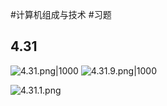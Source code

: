 #计算机组成与技术 #习题 

## 4.31
![4.31.png|1000](https://obsidian-1317758465.cos.ap-shanghai.myqcloud.com/images/4.31.png)
![4.31.9.png|1000](https://obsidian-1317758465.cos.ap-shanghai.myqcloud.com/images/4.31.9.png)


![4.31.1.png](https://obsidian-1317758465.cos.ap-shanghai.myqcloud.com/images/4.31.1.png)
